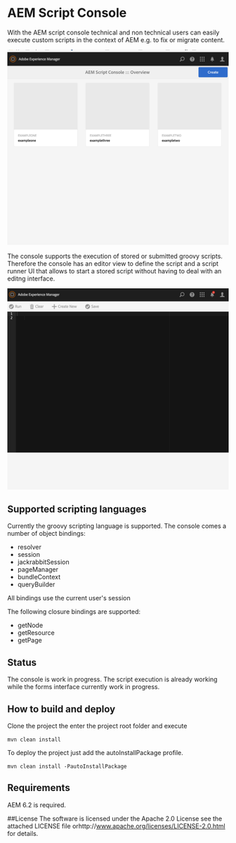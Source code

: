# AEM Script Console
With the AEM script console technical and non technical users can easily execute custom scripts in the context of AEM e.g. to fix or migrate content. 

![Editor View](https://github.com/thomashartm/aem-script-console/blob/screenshots/pictures/script-console-overview.png "AEM Script Console Overview")

The console supports the execution of stored or submitted groovy scripts. 
Therefore the console has an editor view to define the script and a script runner UI that allows to start a stored script without having to deal with an editng interface.

![Editor View](https://github.com/thomashartm/aem-script-console/blob/screenshots/pictures/script-console-editor.png "AEM Script Console Editor")




## Supported scripting languages
Currently the groovy scripting language is supported. The console comes a number of object bindings:
- resolver
- session
- jackrabbitSession
- pageManager
- bundleContext
- queryBuilder

All bindings use the current user's session

The following closure bindings are supported:

- getNode
- getResource
- getPage

## Status
The console is work in progress. The script execution is already working while the forms interface currently work in progress.

## How to build and deploy
Clone the project the enter the project root folder and execute 
```
mvn clean install 
```

To deploy the project just add the autoInstallPackage profile.
```
mvn clean install -PautoInstallPackage
```

## Requirements
AEM 6.2 is required.

##License
The software is licensed under the Apache 2.0 License see the attached LICENSE file orhttp://www.apache.org/licenses/LICENSE-2.0.html for details.
